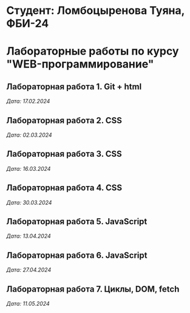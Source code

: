 # Студент: Ломбоцыренова Туяна, ФБИ-24

# Лабораторные  работы по курсу "WEB-программирование"

## Лабораторная работа 1. Git + html

*Дата: 17.02.2024*

## Лабораторная работа 2. CSS

*Дата: 02.03.2024*

## Лабораторная работа 3. CSS

*Дата: 16.03.2024*

## Лабораторная работа 4. CSS

*Дата: 30.03.2024*

## Лабораторная работа 5. JavaScript

*Дата: 13.04.2024*

## Лабораторная работа 6. JavaScript

*Дата: 27.04.2024*

## Лабораторная работа 7. Циклы, DOM, fetch

*Дата: 11.05.2024*
